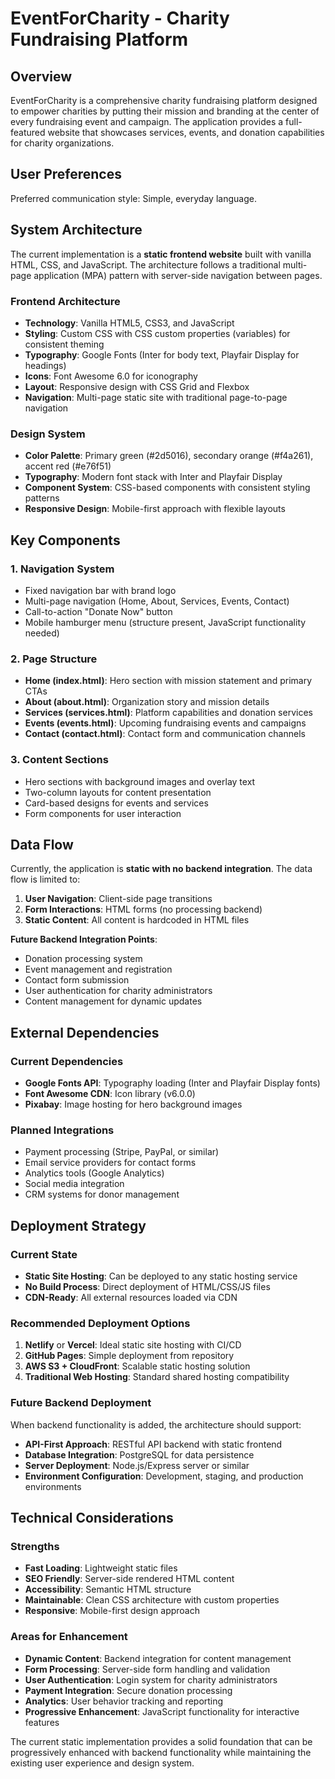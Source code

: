 # EventForCharity - Charity Fundraising Platform

## Overview

EventForCharity is a comprehensive charity fundraising platform designed to empower charities by putting their mission and branding at the center of every fundraising event and campaign. The application provides a full-featured website that showcases services, events, and donation capabilities for charity organizations.

## User Preferences

Preferred communication style: Simple, everyday language.

## System Architecture

The current implementation is a **static frontend website** built with vanilla HTML, CSS, and JavaScript. The architecture follows a traditional multi-page application (MPA) pattern with server-side navigation between pages.

### Frontend Architecture
- **Technology**: Vanilla HTML5, CSS3, and JavaScript
- **Styling**: Custom CSS with CSS custom properties (variables) for consistent theming
- **Typography**: Google Fonts (Inter for body text, Playfair Display for headings)
- **Icons**: Font Awesome 6.0 for iconography
- **Layout**: Responsive design with CSS Grid and Flexbox
- **Navigation**: Multi-page static site with traditional page-to-page navigation

### Design System
- **Color Palette**: Primary green (#2d5016), secondary orange (#f4a261), accent red (#e76f51)
- **Typography**: Modern font stack with Inter and Playfair Display
- **Component System**: CSS-based components with consistent styling patterns
- **Responsive Design**: Mobile-first approach with flexible layouts

## Key Components

### 1. Navigation System
- Fixed navigation bar with brand logo
- Multi-page navigation (Home, About, Services, Events, Contact)
- Call-to-action "Donate Now" button
- Mobile hamburger menu (structure present, JavaScript functionality needed)

### 2. Page Structure
- **Home (index.html)**: Hero section with mission statement and primary CTAs
- **About (about.html)**: Organization story and mission details
- **Services (services.html)**: Platform capabilities and donation services
- **Events (events.html)**: Upcoming fundraising events and campaigns
- **Contact (contact.html)**: Contact form and communication channels

### 3. Content Sections
- Hero sections with background images and overlay text
- Two-column layouts for content presentation
- Card-based designs for events and services
- Form components for user interaction

## Data Flow

Currently, the application is **static with no backend integration**. The data flow is limited to:

1. **User Navigation**: Client-side page transitions
2. **Form Interactions**: HTML forms (no processing backend)
3. **Static Content**: All content is hardcoded in HTML files

**Future Backend Integration Points**:
- Donation processing system
- Event management and registration
- Contact form submission
- User authentication for charity administrators
- Content management for dynamic updates

## External Dependencies

### Current Dependencies
- **Google Fonts API**: Typography loading (Inter and Playfair Display fonts)
- **Font Awesome CDN**: Icon library (v6.0.0)
- **Pixabay**: Image hosting for hero background images

### Planned Integrations
- Payment processing (Stripe, PayPal, or similar)
- Email service providers for contact forms
- Analytics tools (Google Analytics)
- Social media integration
- CRM systems for donor management

## Deployment Strategy

### Current State
- **Static Site Hosting**: Can be deployed to any static hosting service
- **No Build Process**: Direct deployment of HTML/CSS/JS files
- **CDN-Ready**: All external resources loaded via CDN

### Recommended Deployment Options
1. **Netlify** or **Vercel**: Ideal static site hosting with CI/CD
2. **GitHub Pages**: Simple deployment from repository
3. **AWS S3 + CloudFront**: Scalable static hosting solution
4. **Traditional Web Hosting**: Standard shared hosting compatibility

### Future Backend Deployment
When backend functionality is added, the architecture should support:
- **API-First Approach**: RESTful API backend with static frontend
- **Database Integration**: PostgreSQL for data persistence
- **Server Deployment**: Node.js/Express server or similar
- **Environment Configuration**: Development, staging, and production environments

## Technical Considerations

### Strengths
- **Fast Loading**: Lightweight static files
- **SEO Friendly**: Server-side rendered HTML content
- **Accessibility**: Semantic HTML structure
- **Maintainable**: Clean CSS architecture with custom properties
- **Responsive**: Mobile-first design approach

### Areas for Enhancement
- **Dynamic Content**: Backend integration for content management
- **Form Processing**: Server-side form handling and validation
- **User Authentication**: Login system for charity administrators
- **Payment Integration**: Secure donation processing
- **Analytics**: User behavior tracking and reporting
- **Progressive Enhancement**: JavaScript functionality for interactive features

The current static implementation provides a solid foundation that can be progressively enhanced with backend functionality while maintaining the existing user experience and design system.